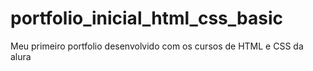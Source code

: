 # portfolio_inicial_html_css_basic
Meu primeiro portfolio desenvolvido com os cursos de HTML e CSS da alura
